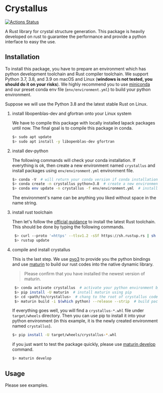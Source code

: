 # Crystallus

[![Actions Status](https://github.com/yoshida-lab/crystallus/workflows/tests/badge.svg)](https://github.com/yoshida-lab/crystallus/actions)

A Rust library for crystal structure generation.
This package is heavily developed on rust to guarantee the performance and provide a python interface to easy the use.

## Installation

To install this package, you have to prepare an environment which has python development toolchain and Rust compiler toolchain.
We support Python 3.7, 3.8, and 3.9 on macOS and Linux (**windows is not tested, you should do it on your risks**).
We highly recommend you to use [miniconda](https://docs.conda.io/en/latest/miniconda.html) and our preset conda env file (`env/environment.yml`) to build your python environment.

Suppose we will use the Python 3.8 and the latest stable Rust on Linux.

1. install libopenblas-dev and gfortran onto your Linux system

    We have to compile this package with locally installed lapack packages until now. The final goal is to compile this package in conda.

    ```bash
    $> sudo apt update
    $> sudo apt install -y libopenblas-dev gfortran
    ```

2. install dev-python

    The following commands will check your conda installation. If everything is ok, then create a new environment named `crystallus` and install packages using `env/environment.yml` environment file.

    ```bash
    $> conda -V  # will return your conda version if conda installation is ok
    $> conda create -n crystallus python=3.8  # create a new environment with python3.7 and name it *crystallus*.
    $> conda env update -n crystallus -f env/environment.yml  # install packages which are listed in `environment.yml` file.
    ```

    The environment's name can be anything you liked without space in the name string.

3. install rust toolchain

    Then let's follow the [official guidance](https://www.rust-lang.org/tools/install) to install the latest Rust toolchain. This should be done by typing the following commands.

    ```bash
     $> curl --proto '=https' --tlsv1.2 -sSf https://sh.rustup.rs | sh
     $> rustup update
    ```

4. compile and install crystallus

    This is the last step.
    We use [pyo3](https://github.com/PyO3/pyo3) to provide you the python bindings and use [maturin](https://github.com/PyO3/maturin) to build our rust codes into the native dynamic library.

    > Please confirm that you have installed the newest version of maturin.

    ```bash
     $> conda activate crystallus  # activate your python environment by name
     $> pip install -U maturin  # install maturin using pip
     $> cd <path/to/crystallus>  # chang to the root of crystallus codes
     $> maturin build -i $(which python) --release --strip  # build package
    ```

    If everything goes well, you will find a `crystallus-*.whl` file under `target/wheels` directory.
    Then you can use pip to install it into your python environment (in this example, it is the newly created environment named `crystallus`).

    ```bash
    $> pip install -U target/wheels/crystallus-*.whl
    ```

    if you just want to test the package quickly, please use [maturin develop](https://maturin.rs/tutorial.html#build-and-install-the-module-with-maturin-develop) command.

    ```bash
    $> maturin develop
    ```

## Usage

Please see examples.
